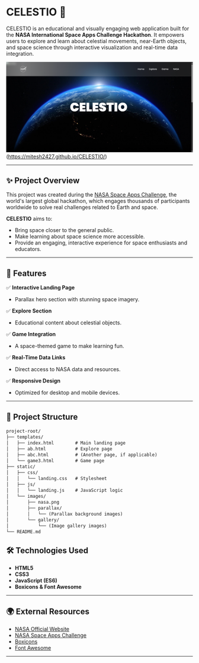 # CELESTIO 🌌

CELESTIO is an educational and visually engaging web application built for the **NASA International Space Apps Challenge Hackathon**. It empowers users to explore and learn about celestial movements, near-Earth objects, and space science through interactive visualization and real-time data integration.

![CELESTIO Screenshot](static/landing.png) (https://mitesh2427.github.io/CELESTIO/)

---

## ✨ Project Overview

This project was created during the [NASA Space Apps Challenge](https://www.spaceappschallenge.org/), the world's largest global hackathon, which engages thousands of participants worldwide to solve real challenges related to Earth and space.

**CELESTIO** aims to:
- Bring space closer to the general public.
- Make learning about space science more accessible.
- Provide an engaging, interactive experience for space enthusiasts and educators.

---

## 🌠 Features

✅ **Interactive Landing Page**
- Parallax hero section with stunning space imagery.

✅ **Explore Section**
- Educational content about celestial objects.

✅ **Game Integration**
- A space-themed game to make learning fun.

✅ **Real-Time Data Links**
- Direct access to NASA data and resources.

✅ **Responsive Design**
- Optimized for desktop and mobile devices.

---

## 🚀 Project Structure

```
project-root/
├── templates/
│   ├── index.html        # Main landing page
│   ├── ab.html           # Explore page
│   ├── abc.html          # (Another page, if applicable)
│   └── game3.html        # Game page
├── static/
│   ├── css/
│   │   └── landing.css   # Stylesheet
│   ├── js/
│   │   └── landing.js    # JavaScript logic
│   └── images/
│       ├── nasa.png
│       ├── parallax/
│       │   └── (Parallax background images)
│       └── gallery/
│           └── (Image gallery images)
└── README.md
```

## 🛠️ Technologies Used

- **HTML5**
- **CSS3**
- **JavaScript (ES6)**
- **Boxicons & Font Awesome**

---

## 🌍 External Resources

- [NASA Official Website](https://www.nasa.gov/)
- [NASA Space Apps Challenge](https://www.spaceappschallenge.org/)
- [Boxicons](https://boxicons.com/)
- [Font Awesome](https://fontawesome.com/)

---
